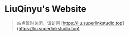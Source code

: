 # LiuQinyu's Website
> 站点暂时关闭，请访问 [https://liu.superlinkstudio.top](https://liu.superlinkstudio.top)